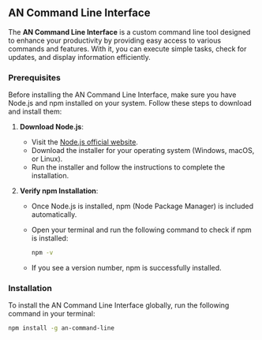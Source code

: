 ## AN Command Line Interface

The **AN Command Line Interface** is a custom command line tool designed to enhance your productivity by providing easy access to various commands and features. With it, you can execute simple tasks, check for updates, and display information efficiently.

### Prerequisites

Before installing the AN Command Line Interface, make sure you have Node.js and npm installed on your system. Follow these steps to download and install them:

1. **Download Node.js**:
   - Visit the [Node.js official website](https://nodejs.org/).
   - Download the installer for your operating system (Windows, macOS, or Linux).
   - Run the installer and follow the instructions to complete the installation.

2. **Verify npm Installation**:
   - Once Node.js is installed, npm (Node Package Manager) is included automatically.
   - Open your terminal and run the following command to check if npm is installed:

     ```bash
     npm -v
     ```

   - If you see a version number, npm is successfully installed.

### Installation

To install the AN Command Line Interface globally, run the following command in your terminal:

```bash
npm install -g an-command-line
